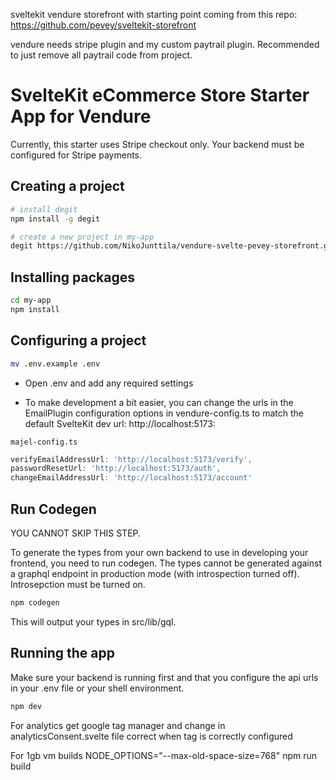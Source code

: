 sveltekit vendure storefront with starting point coming from this repo: https://github.com/pevey/sveltekit-storefront

vendure needs stripe plugin and my custom paytrail plugin. Recommended to just remove all paytrail code from project.

# SvelteKit eCommerce Store Starter App for Vendure

Currently, this starter uses Stripe checkout only.  Your backend must be configured for Stripe payments.

## Creating a project

```bash
# install degit
npm install -g degit

# create a new project in my-app
degit https://github.com/NikoJunttila/vendure-svelte-pevey-storefront.git my-app
```

## Installing packages

```bash
cd my-app
npm install
```

## Configuring a project

```bash
mv .env.example .env
```
- Open .env and add any required settings

- To make development a bit easier, you can change the urls in the EmailPlugin configuration options in vendure-config.ts to match the default SvelteKit dev url: http://localhost:5173:

`majel-config.ts`
```js
verifyEmailAddressUrl: 'http://localhost:5173/verify',
passwordResetUrl: 'http://localhost:5173/auth',
changeEmailAddressUrl: 'http://localhost:5173/account'
```

## Run Codegen

YOU CANNOT SKIP THIS STEP.

To generate the types from your own backend to use in developing your frontend, you need to run codegen.  The types cannot be generated against a graphql endpoint in production mode (with introspection turned off).  Introsepction must be turned on.

```bash
npm codegen
```

This will output your types in src/lib/gql.

## Running the app

Make sure your backend is running first and that you configure the api urls in your .env file or your shell environment.

```bash
npm dev
```

For analytics get google tag manager and change in analyticsConsent.svelte file correct when tag is correctly configured

For 1gb vm builds
NODE_OPTIONS="--max-old-space-size=768" npm run build
